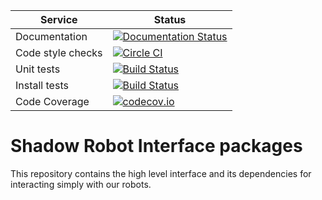|     Service       |  Status  |
| ----------------- | -------- |
| Documentation     | [![Documentation Status](https://readthedocs.org/projects/shadow-robot-interface/badge/?version=latest)](https://readthedocs.org/projects/shadow-robot-interface/?badge=latest) |
| Code style checks | [![Circle CI](https://circleci.com/gh/shadow-robot/sr_interface.svg?style=shield)](https://circleci.com/gh/shadow-robot/sr_interface) |
| Unit tests        | [![Build Status](https://img.shields.io/shippable/55e02cb71895ca44741090de.svg)](https://app.shippable.com/projects/55e02cb71895ca44741090de) |
| Install tests     | [![Build Status](https://semaphoreci.com/api/v1/projects/c0557341-a994-4b1d-84c5-7b79ce6dbce9/525136/shields_badge.svg)](https://semaphoreci.com/shadow-robot/sr_interface) |
| Code Coverage     | [![codecov.io](https://img.shields.io/codecov/c/shadow-robot/sr_vision/coverage.svg)](http://codecov.io/github/shadow-robot/sr_vision?branch=indigo-devel) |

# Shadow Robot Interface packages
This repository contains the high level interface and its dependencies for interacting simply with our robots.
